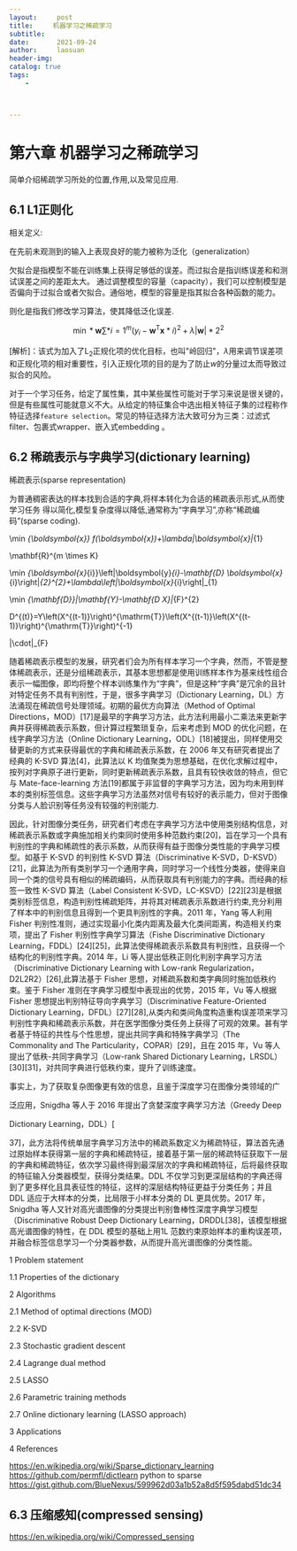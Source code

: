 ```yaml
---
layout:     post
title:     机器学习之稀疏学习
subtitle:   
date:       2021-09-24
author:     laosuan
header-img: 
catalog: true
tags:
    - 



---
```


# 第六章 机器学习之稀疏学习

简单介绍稀疏学习所处的位置,作用,以及常见应用.



## 6.1 L1正则化

相关定义:

在先前未观测到的输入上表现良好的能力被称为泛化（generalization）

欠拟合是指模型不能在训练集上获得足够低的误差。而过拟合是指训练误差和和测试误差之间的差距太大。
通过调整模型的容量（capacity），我们可以控制模型是否偏向于过拟合或者欠拟合。通俗地，模型的容量是指其拟合各种函数的能力。

则化是指我们修改学习算法，使其降低泛化误差.





$$ \min *{\boldsymbol{w}} \sum*{i=1}^{m}\left(y_{i}-\boldsymbol{w}^{\mathrm{T}} \boldsymbol{x}*{i}\right)^{2}+\lambda|\boldsymbol{w}|*{2}^{2} $$

[解析]：该式为加入了$\mathrm{L}_2$正规化项的优化目标，也叫"岭回归"，$\lambda$用来调节误差项和正规化项的相对重要性，引入正规化项的目的是为了防止$w$的分量过太而导致过拟合的风险。



对于一个学习任务，给定了属性集，其中某些属性可能对于学习来说是很关键的，但是有些属性可能就意义不大。从给定的特征集合中选出相关特征子集的过程称作特征选择`feature selection`。常见的特征选择方法大致可分为三类：过滤式filter、包裹式wrapper、嵌入式embedding 。





## 6.2 稀疏表示与字典学习(dictionary learning)

稀疏表示(sparse representation)

为普通稠密表达的样本找到合适的字典,将样本转化为合适的稀疏表示形式,从而使学习任务
得以简化,模型复杂度得以降低,通常称为“字典学习”,亦称“稀疏编码”(sparse coding).



\min _{\boldsymbol{x}} f(\boldsymbol{x})+\lambda\|\boldsymbol{x}\|_{1}

\mathbf{R}^{m \times K}



\min _{\boldsymbol{x}_{i}}\left\|\boldsymbol{y}_{i}-\mathbf{D} \boldsymbol{x}_{i}\right\|_{2}^{2}+\lambda\left\|\boldsymbol{x}_{i}\right\|_{1}



\min _{\mathbf{D}}\|\mathbf{Y}-\mathbf{D X}\|_{F}^{2}

D^{(t)}=Y\left(X^{(t-1)}\right)^{\mathrm{T}}\left(X^{(t-1)}\left(X^{(t-1)}\right)^{\mathrm{T}}\right)^{-1}

\|\cdot\|_{F}

随着稀疏表示模型的发展，研究者们会为所有样本学习一个字典，然而，不管是整体稀疏表示，还是分组稀疏表示，其基本思想都是使用训练样本作为基来线性组合表示一幅图像，即均将整个样本训练集作为“字典”，但是这种“字典”是冗余的且针对特定任务不具有判别性，于是，很多字典学习（Dictionary Learning，DL）方法涌现在稀疏信号处理领域。初期的最优方向算法（Method of Optimal Directions，MOD）[17]是最早的字典学习方法，此方法利用最小二乘法来更新字典并获得稀疏表示系数，但计算过程繁琐复杂，后来考虑到 MOD 的优化问题，在线字典学习方法（Online Dictionary Learning，ODL）[18]被提出，同样使用交替更新的方式来获得最优的字典和稀疏表示系数，在 2006 年又有研究者提出了经典的 K-SVD 算法[4]，此算法以 K 均值聚类为思想基础，在优化求解过程中，按列对字典原子进行更新，同时更新稀疏表示系数，且具有较快收敛的特点，但它与 Mate-face-learning 方法[19]都属于非监督的字典学习方法，因为均未用到样本的类别标签信息。这些字典学习方法虽然对信号有较好的表示能力，但对于图像分类与人脸识别等任务没有较强的判别能力.

​	因此，针对图像分类任务，研究者们考虑在字典学习方法中使用类别结构信息，对稀疏表示系数或字典施加相关约束同时使用多种范数约束[20]，旨在学习一个具有判别性的字典和稀疏性的表示系数，从而获得有益于图像分类性能的字典学习模型。如基于 K-SVD 的判别性 K-SVD 算法（Discriminative K-SVD，D-KSVD）[21]，此算法为所有类别学习一个通用字典，同时学习一个线性分类器，使得来自同一个类的信号具有相似的稀疏编码，从而获取具有判别能力的字典。而经典的标签一致性 K-SVD 算法（Label Consistent K-SVD，LC-KSVD）[22][23]是根据类别标签信息，构造判别性稀疏矩阵，并将其对稀疏表示系数进行约束,充分利用了样本中的判别信息且得到一个更具判别性的字典。2011 年，Yang 等人利用 Fisher 判别性准则，通过实现最小化类内距离及最大化类间距离，构造相关约束项，提出了 Fisher 判别性字典学习算法（Fishe Discriminative Dictionary Learning，FDDL）[24][25]，此算法使得稀疏表示系数具有判别性，且获得一个结构化的判别性字典。2014 年，Li 等人提出低秩正则化判别字典学习方法（Discriminative Dictionary Learning with Low-rank Regularization，D2L2R2）[26],此算法基于 Fisher 思想，对稀疏系数和类字典同时施加低秩约束。鉴于 Fisher 准则在字典学习模型中表现出的优势，2015 年，Vu 等人根据 Fisher 思想提出判别特征导向字典学习（Discriminative Feature-Oriented Dictionary Learning，DFDL）[27][28],从类内和类间角度构造重构误差项来学习判别性字典和稀疏表示系数，并在医学图像分类任务上获得了可观的效果。甚有学者基于特征的共性与个性思想，提出共同字典和特殊字典学习（The Commonality and The Particularity，COPAR）[29]，且在 2015 年，Vu 等人提出了低秩-共同字典学习（Low-rank Shared Dictionary Learning，LRSDL）[30][31]，对共同字典进行低秩约束，提升了训练速度。

​	事实上，为了获取复杂图像更有效的信息，且鉴于深度学习在图像分类领域的广

泛应用，Snigdha 等人于 2016 年提出了贪婪深度字典学习方法（Greedy Deep 

Dictionary Learning，DDL）[

37]，此方法将传统单层字典学习方法中的稀疏系数定义为稀疏特征，算法首先通过原始样本获得第一层的字典和稀疏特征，接着基于第一层的稀疏特征获取下一层的字典和稀疏特征，依次学习最终得到最深层次的字典和稀疏特征，后将最终获取的特征输入分类器模型，获得分类结果。DDL 不仅学习到更深层结构的字典还得到了更多样化且具表征性的特征，这样的深层结构特征更益于分类任务；并且 DDL 适应于大样本的分类，比局限于小样本分类的 DL 更具优势。2017 年，Snigdha 等人又针对高光谱图像的分类提出判别鲁棒性深度字典学习模型（Discriminative Robust Deep Dictionary Learning，DRDDL[38]，该模型根据高光谱图像的特性，在 DDL 模型的基础上用1L 范数约束原始样本的重构误差项，并融合标签信息学习一个分类器参数，从而提升高光谱图像的分类性能。 

1	Problem statement 

1.1	Properties of the dictionary 

2	Algorithms 

2.1	Method of optimal directions (MOD) 

2.2	K-SVD 

2.3	Stochastic gradient descent 

2.4	Lagrange dual method 

2.5	LASSO 

2.6	Parametric training methods 

2.7	Online dictionary learning (LASSO approach) 

3	Applications 

4	References

https://en.wikipedia.org/wiki/Sparse_dictionary_learning
https://github.com/permfl/dictlearn
python to sparse
https://gist.github.com/BlueNexus/599962d03a1b52a8d5f595dabd51dc34



## 6.3 压缩感知(compressed sensing)

https://en.wikipedia.org/wiki/Compressed_sensing
